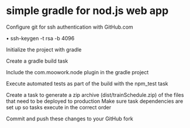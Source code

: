 # simple gradle for nod.js web app

Configure git for ssh authentication with GitHub.com

•	ssh-keygen -t rsa -b 4096

Initialize the project with gradle

Create a gradle build task

Include the com.moowork.node plugin in the gradle project

Execute automated tests as part of the build with the npm_test task

Create a task to generate a zip archive (dist/trainSchedule.zip) of the files that need to be deployed to production
Make sure task dependencies are set up so tasks execute in the correct order

Commit and push these changes to your GitHub fork


